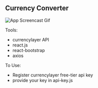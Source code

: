 ## Currency Converter

![App Screencast Gif](https://media.giphy.com/media/5zsa07zn9rjuGatjx4/giphy.gif)


Tools:
* currencylayer API
* react.js
* react-bootstrap
* axios

To Use:
* Register currencylayer free-tier api key
* provide your key in api-key.js
